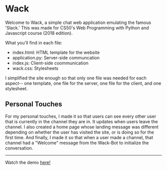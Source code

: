 # Wack

Welcome to Wack, a simple chat web application emulating the famous 'Slack.' This was made for CS50's Web Programming with Python and Javascript course (2018 edition). 

What you'll find in each file:
- index.html: HTML template for the website
- application.py: Server-side communcation
- index.js: Client-side coommunication
- wack.css: Stylesheets

I simplified the site enough so that only one file was needed for each aspect-- one template, one file for the server, one file for the client, and one stylesheet.

## Personal Touches
For my personal touches, I made it so that users can see every other user that is currently in the channel they are in. It updates when users leave the channel. I also created a home page whose landing message was different depending on whether the user has visited the site, or is doing so for the first time. And finally, I made it so that when a user made a channel, that channel had a "Welcome" message from the Wack-Bot to initialize the conversation. 

---

Watch the demo <a href="https://www.youtube.com/watch?v=sTmE8sPvVIQ&list=PLH2wYuURvrWQskB8BvBHlLlFj8IeHopvF&index=3">here!</a>
